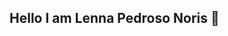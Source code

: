 ## Hello I am Lenna Pedroso Noris 👋

<!--
**lenpedroso/lenpedroso** is a ✨ _special_ ✨ repository because its `README.md` (this file) appears on your GitHub profile.

---

## 🌍 En qué me enfoco
- 📡 Monitoreo y análisis de **PM2.5/PM10** con sensores de bajo costo y referencia.
- 🏙️ Diseño de **redes urbanas** de sensores (planificación, QA/QC, validación, calibración).
- 📈 **Análisis estadístico** aplicado a calidad del aire (tendencias, estacionalidad, clustering, HMM).
- ⚙️ **Ingeniería ambiental** y **procesos sostenibles** (data-driven).

---

## 🧰 Herramientas y stack
- Lenguajes: **R**, **LaTeX**
- Paquetes/temas: `tidyverse`, `openair`, `depmixS4`, `ggplot2`, `broom`
- Flujo: ciencia de datos reproducible, reportes en **Rmarkdown/LaTeX**, control de versiones con **Git/GitHub**.

<p>
  <img src="https://skillicons.dev/icons?i=r,latex,git,github,linux,vscode" />
</p>

---

## 📌 Proyectos destacados
- 🌫️ **Red urbana de 100+ sensores de PM** — diseño de despliegue, validación y visualización.
- 📊 **Modelos HMM para PM** — clasificación de estados de contaminación con `depmixS4`.
- 🧪 **Calibración de sensores** — integración con estaciones de referencia, QA/QC y evaluación de sesgos.

---

## 📫 Contacto
- 📧 lpedroson@estudiante.uc.cl

> Si te interesan colaboraciones en **monitoreo urbano de PM**, **modelado estadístico** o **procesos sostenibles**, ¡conversemos!
